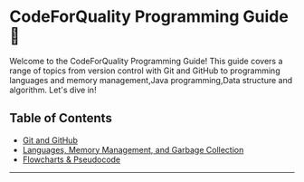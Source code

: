 # CodeForQuality Programming Guide 🚀

Welcome to the CodeForQuality Programming Guide! This guide covers a range of topics from version control with Git and GitHub to programming languages and memory management,Java programming,Data structure and algorithm. Let's dive in!

## Table of Contents

- [Git and GitHub](https://github.com/rahullraghuwanshi/CodeForQuality/blob/main/src/main/java/org/example/git_and_github/GitAndGithub.md)
- [Languages, Memory Management, and Garbage Collection](https://github.com/rahullraghuwanshi/CodeForQuality/blob/main/src/main/java/org/example/languages_memory_management/LanguagesAndMemoryManagement.md)
- [Flowcharts & Pseudocode](https://github.com/rahullraghuwanshi/CodeForQuality/blob/main/src/main/java/org/example/flowcharts_and_pseudocode/FlowchartsAndPseudocode.md)

---
